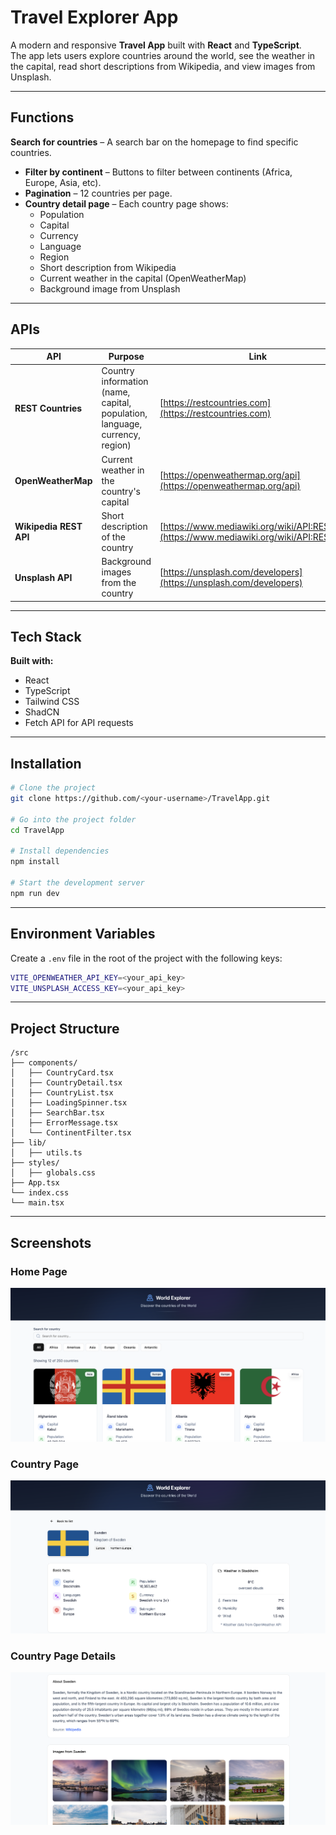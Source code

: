 # Travel Explorer App

A modern and responsive **Travel App** built with **React** and **TypeScript**.  
The app lets users explore countries around the world, see the weather in the capital, read short descriptions from Wikipedia, and view images from Unsplash.

---

## Functions

**Search for countries** – A search bar on the homepage to find specific countries.  
- **Filter by continent** – Buttons to filter between continents (Africa, Europe, Asia, etc).  
- **Pagination** – 12 countries per page.  
- **Country detail page** – Each country page shows:
  - Population  
  - Capital  
  - Currency  
  - Language  
  - Region  
  - Short description from Wikipedia  
  - Current weather in the capital (OpenWeatherMap)  
  - Background image from Unsplash

---

## APIs

| API | Purpose | Link |
|-----|---------|------|
| **REST Countries** | Country information (name, capital, population, language, currency, region) | [https://restcountries.com](https://restcountries.com) |
| **OpenWeatherMap** | Current weather in the country's capital | [https://openweathermap.org/api](https://openweathermap.org/api) |
| **Wikipedia REST API** | Short description of the country | [https://www.mediawiki.org/wiki/API:REST_API](https://www.mediawiki.org/wiki/API:REST_API) |
| **Unsplash API** | Background images from the country | [https://unsplash.com/developers](https://unsplash.com/developers) |

---

## Tech Stack

**Built with:**
- React   
- TypeScript  
- Tailwind CSS
- ShadCN 
- Fetch API for API requests  

---

## Installation

```bash
# Clone the project
git clone https://github.com/<your-username>/TravelApp.git

# Go into the project folder
cd TravelApp

# Install dependencies
npm install

# Start the development server
npm run dev
```

---

## Environment Variables

Create a `.env` file in the root of the project with the following keys:

```bash
VITE_OPENWEATHER_API_KEY=<your_api_key>
VITE_UNSPLASH_ACCESS_KEY=<your_api_key>
```

---

## Project Structure 

```
/src
├── components/
│   ├── CountryCard.tsx
│   ├── CountryDetail.tsx
│   ├── CountryList.tsx
│   ├── LoadingSpinner.tsx
│   ├── SearchBar.tsx
│   ├── ErrorMessage.tsx
│   └── ContinentFilter.tsx
├── lib/
│   ├── utils.ts
├── styles/
│   ├── globals.css
├── App.tsx
└── index.css
└── main.tsx
```
---

## Screenshots

### Home Page
![Home Page](/src/assets/homepage.png)

### Country Page
![Country Page](/src/assets/countrypage.png)

### Country Page Details
![Country Page Details](/src/assets/countrypage2.png)


